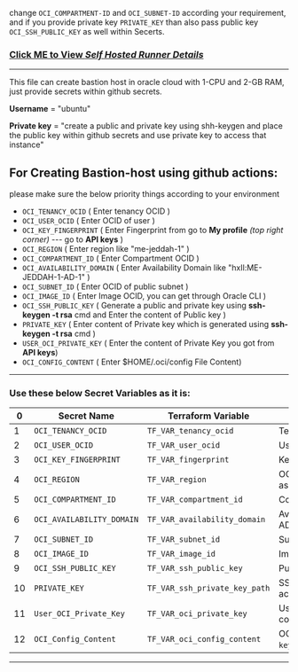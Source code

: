 
change `OCI_COMPARTMENT-ID` and `OCI_SUBNET-ID` according your requirement, and if you provide private key `PRIVATE_KEY` than also pass public key `OCI_SSH_PUBLIC_KEY` as well within Secerts.

### [Click ME to View _Self Hosted Runner Details_](https://github.com/Umair7865/self-hosted_runner?tab=readme-ov-file#how-to-create-your-own-self-hosted-runner-for-github-actions)

**********************************************************************
This file can create bastion host in oracle cloud with 1-CPU and 2-GB RAM, just provide secrets within github secrets.

**Username** = "ubuntu"

**Private key** = "create a public and private key using shh-keygen and place the public key within github secrets and use private key to access that instance"

## For Creating Bastion-host using github actions:
please make sure the below priority things according to your environment
- `OCI_TENANCY_OCID`          ( Enter tenancy OCID )
- `OCI_USER_OCID`             ( Enter OCID of user )
- `OCI_KEY_FINGERPRINT`       ( Enter Fingerprint from go to **My profile** _(top right corner)_ --- go to **API keys** )
- `OCI_REGION`                ( Enter region like "me-jeddah-1" )
- `OCI_COMPARTMENT_ID`        ( Enter Compartment OCID )
- `OCI_AVAILABILITY_DOMAIN`   ( Enter Availability Domain like "hxIl:ME-JEDDAH-1-AD-1" )
- `OCI_SUBNET_ID`             ( Enter OCID of public subnet )
- `OCI_IMAGE_ID`              ( Enter Image OCID, you can get through Oracle CLI )
- `OCI_SSH_PUBLIC_KEY`        ( Generate a public and private key using **ssh-keygen -t rsa** cmd and Enter the content of Public key )
- `PRIVATE_KEY`               ( Enter content of Private key which is generated using **ssh-keygen -t rsa** cmd )
- `USER_OCI_PRIVATE_KEY`      ( Enter the content of Private Key you got from **API keys**)
- `OCI_CONFIG_CONTENT`        ( Enter $HOME/.oci/config File Content)



**********************************************************************

### Use these below Secret Variables as it is:

0| Secret Name                   | Terraform Variable              | Content                                  |
-|-------------------------------|----------------------------------|------------------------------------------|
1| `OCI_TENANCY_OCID`             | `TF_VAR_tenancy_ocid`            | Tenancy OCID                             |
2| `OCI_USER_OCID`                | `TF_VAR_user_ocid`               | User OCID                                |
3| `OCI_KEY_FINGERPRINT`          | `TF_VAR_fingerprint`             | Key Fingerprint                          |
4| `OCI_REGION`                   | `TF_VAR_region`                  | OCI Region (e.g., us-ashburn-1)          |
5| `OCI_COMPARTMENT_ID`           | `TF_VAR_compartment_id`          | Compartment OCID                         |
6| `OCI_AVAILABILITY_DOMAIN`      | `TF_VAR_availability_domain`     | Availability Domain (e.g., AD-1)         |
7| `OCI_SUBNET_ID`                | `TF_VAR_subnet_id`               | Subnet OCID                              |
8| `OCI_IMAGE_ID`                 | `TF_VAR_image_id`                | Image OCID                               |
9| `OCI_SSH_PUBLIC_KEY`           | `TF_VAR_ssh_public_key`          | Public SSH Key Content                   |
10| `PRIVATE_KEY`                  | `TF_VAR_ssh_private_key_path`    | SSH Private Key Content to access instance          |
11| `User_OCI_Private_Key`         | `TF_VAR_oci_private_key`         | User's OCI Private Key content      |
12| `OCI_Config_Content`           | `TF_VAR_oci_config_content`      | OCI Config File Content (add `key_file=$HOME/.oci/config`)                 |


**********************************************************************


